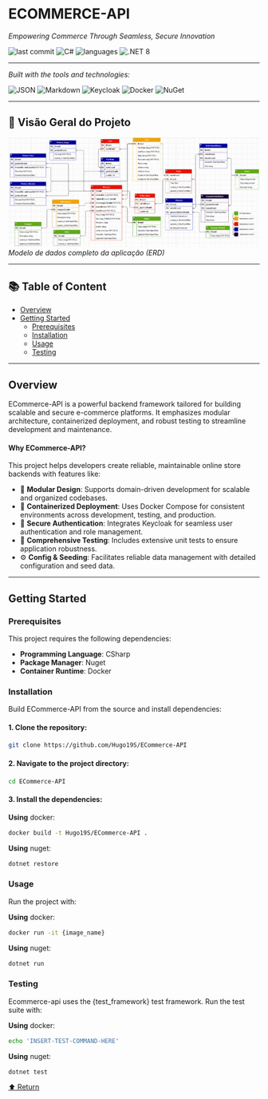 
# ECOMMERCE-API

*Empowering Commerce Through Seamless, Secure Innovation*

![last commit](https://img.shields.io/github/last-commit/Hugo19S/ECommerce-API)
![C#](https://img.shields.io/badge/C%23-99.7%25-239120?style=flat&logo=c-sharp&logoColor=white)
![languages](https://img.shields.io/github/languages/count/Hugo19S/ECommerce-API)
![.NET 8](https://img.shields.io/badge/.NET-8.0-blueviolet)

---

*Built with the tools and technologies:*

![JSON](https://img.shields.io/badge/JSON-000000?style=flat&logo=json&logoColor=white)
![Markdown](https://img.shields.io/badge/Markdown-000000?style=flat&logo=markdown&logoColor=white)
![Keycloak](https://img.shields.io/badge/Keycloak-354052?style=flat&logo=keycloak&logoColor=white)
![Docker](https://img.shields.io/badge/Docker-2496ED?style=flat&logo=docker&logoColor=white)
![NuGet](https://img.shields.io/badge/NuGet-004880?style=flat&logo=nuget&logoColor=white)

---

## 📸 Visão Geral do Projeto

![Diagrama ER do banco de dados](Ecommerce.Service/Assets/Database_Modeling.png)
*Modelo de dados completo da aplicação (ERD)*

---

## 📚 Table of Content
- [Overview](#overview)
- [Getting Started](#getting-started)
  - [Prerequisites](#prerequisites)
  - [Installation](#installation)
  - [Usage](#usage)
  - [Testing](#testing)

 ---
## Overview
ECommerce-API is a powerful backend framework tailored for building scalable and secure e-commerce platforms. It emphasizes modular architecture, containerized deployment, and robust testing to streamline development and maintenance.

#### Why ECommerce-API?

This project helps developers create reliable, maintainable online store backends with features like:

- 🧩 **Modular Design**: Supports domain-driven development for scalable and organized codebases.
- 🐳 **Containerized Deployment**: Uses Docker Compose for consistent environments across development, testing, and production.
- 🔐 **Secure Authentication**: Integrates Keycloak for seamless user authentication and role management.
- 🧪 **Comprehensive Testing**: Includes extensive unit tests to ensure application robustness.
- ⚙️ **Config & Seeding**: Facilitates reliable data management with detailed configuration and seed data.

---

## Getting Started

### Prerequisites
This project requires the following dependencies:

- **Programming Language**: CSharp
- **Package Manager**: Nuget
- **Container Runtime**: Docker

### Installation
Build ECommerce-API from the source and install dependencies:

#### 1. Clone the repository:
```bash
git clone https://github.com/Hugo19S/ECommerce-API
```

#### 2. Navigate to the project directory:
```bash
cd ECommerce-API
```

#### 3. Install the dependencies:
**Using** docker:
```bash
docker build -t Hugo19S/ECommerce-API .
```

**Using** nuget:
```bash
dotnet restore
```

### Usage
Run the project with:

**Using** docker:
```bash
docker run -it {image_name}
```

**Using** nuget:
```bash
dotnet run
```

### Testing
Ecommerce-api uses the {test_framework} test framework. Run the test suite with:

**Using** docker:
```bash
echo 'INSERT-TEST-COMMAND-HERE'
```

**Using** nuget:
```bash
dotnet test
```

[⬆ Return](#-table-of-content)
